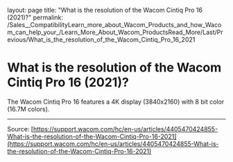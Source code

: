 layout: page
title: "What is the resolution of the Wacom Cintiq Pro 16 (2021)?"
permalink: /Sales__CompatibilityLearn_more_about_Wacom_Products_and_how_Wacom_can_help_your_/Learn_More_About_Wacom_ProductsRead_More/Last/Previous/What_is_the_resolution_of_the_Wacom_Cintiq_Pro_16_2021

# What is the resolution of the Wacom Cintiq Pro 16 (2021)?

The Wacom Cintiq Pro 16 features a 4K display (3840x2160) with 8 bit color (16.7M colors).

---
Source: [https://support.wacom.com/hc/en-us/articles/4405470424855-What-is-the-resolution-of-the-Wacom-Cintiq-Pro-16-2021](https://support.wacom.com/hc/en-us/articles/4405470424855-What-is-the-resolution-of-the-Wacom-Cintiq-Pro-16-2021)
